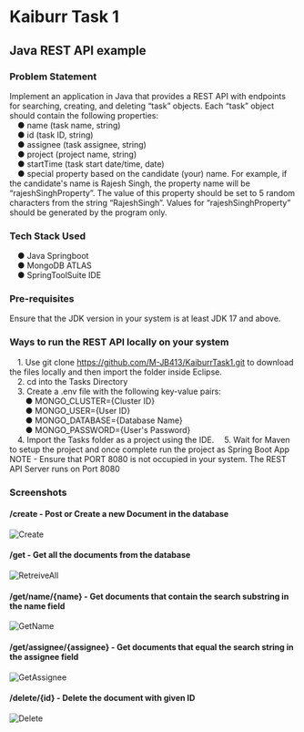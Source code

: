 # Kaiburr Task 1
## Java REST API example

### Problem Statement

Implement an application in Java that provides a REST API with endpoints for searching,
creating, and deleting “task” objects. Each “task” object should contain the following properties:  
&emsp;● name (task name, string)  
&emsp;● id (task ID, string)  
&emsp;● assignee (task assignee, string)   
&emsp;● project (project name, string)  
&emsp;● startTime (task start date/time, date)  
&emsp;● special property based on the candidate (your) name. For example, if the candidate's
name is Rajesh Singh, the property name will be “rajeshSinghProperty”. The value of
this property should be set to 5 random characters from the string “RajeshSingh”. Values
for “rajeshSinghProperty” should be generated by the program only.


### Tech Stack Used
&emsp;● Java Springboot  
&emsp;● MongoDB ATLAS  
&emsp;● SpringToolSuite IDE

### Pre-requisites 
Ensure that the JDK version in your system is at least JDK 17 and above. 

### Ways to run the REST API locally on your system
&emsp;1. Use git clone https://github.com/M-JB413/KaiburrTask1.git to download the files locally and then import the folder inside Eclipse.  
&emsp;2. cd into the Tasks Directory  
&emsp;3. Create a .env file with the following key-value pairs:  
&emsp;&emsp;● MONGO_CLUSTER={Cluster ID}  
&emsp;&emsp;● MONGO_USER={User ID}  
&emsp;&emsp;● MONGO_DATABASE={Database Name}  
&emsp;&emsp;● MONGO_PASSWORD={User's Password}  
&emsp;4. Import the Tasks folder as a project using the IDE. 
&emsp;5. Wait for Maven to setup the project and once complete run the project as Spring Boot App  
NOTE - Ensure that PORT 8080 is not occupied in your system. The REST API Server runs on Port 8080

### Screenshots

#### /create - Post or Create a new Document in the database
![Create ](https://github.com/M-JB413/KaiburrAssignment/assets/83492132/47edf7e9-b6a2-4cd4-9317-a0666d9b9545)

#### /get - Get all the documents from the database
![RetreiveAll](https://github.com/M-JB413/KaiburrAssignment/assets/83492132/2a044db9-4fc0-4349-8b24-c3a6639dc2ec)

#### /get/name/{name} - Get documents that contain the search substring in the name field
![GetName](https://github.com/M-JB413/KaiburrAssignment/assets/83492132/77299adc-fb5a-46fa-b77c-11064e5be602)

#### /get/assignee/{assignee} - Get documents that equal the search string in the assignee field
![GetAssignee](https://github.com/M-JB413/KaiburrAssignment/assets/83492132/7489ea9c-9811-49c4-a094-e7af9f880a99)

#### /delete/{id} - Delete the document with given ID
![Delete](https://github.com/M-JB413/KaiburrAssignment/assets/83492132/e4c6864c-6a36-4d09-b9ff-24ed96290335)
